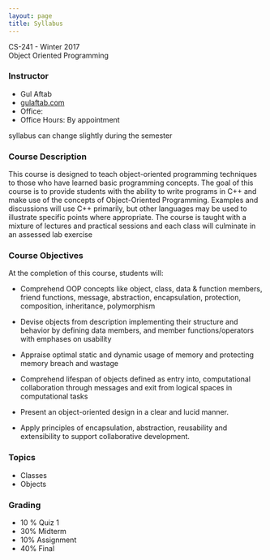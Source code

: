 ```yaml
---
layout: page
title: Syllabus
---
```


<p class="message">
  CS-241 - Winter 2017<br>
    Object Oriented Programming<br>

</p>

### Instructor

- Gul Aftab
- [gulaftab.com](http://gulaftab.com)
- Office:
- Office Hours: By appointment

<p class="message">
	 syllabus can change slightly during the semester
</p>


### Course Description

This course is designed to teach object-oriented programming techniques to those who have
learned basic programming concepts. The goal of this course is to provide students with the ability
to write programs in C++ and make use of the concepts of Object-Oriented Programming.
Examples and discussions will use C++ primarily, but other languages may be used to illustrate
specific points where appropriate. The course is taught with a mixture of lectures and practical
sessions and each class will culminate in an assessed lab exercise


### Course Objectives

At the completion of this course, students will:


-  Comprehend OOP concepts like object, class, data & function
members, friend functions, message, abstraction, encapsulation,
protection, composition, inheritance, polymorphism

-  Devise objects from description implementing their structure and
behavior by defining data members, and member functions/operators
with emphases on usability
-  Appraise optimal static and dynamic usage of memory and protecting
memory breach and wastage
-  Comprehend lifespan of objects defined as entry into, computational
collaboration through messages and exit from logical spaces in
computational tasks
- Present an object-oriented design in a clear and lucid manner.
- Apply principles of encapsulation, abstraction, reusability and
extensibility to support collaborative development.

### Topics


- <i class="fa fa-terminal"></i> Classes
- <i class="fa fa-terminal"></i> Objects


### Grading

- 10 % Quiz 1
- 30% Midterm
- 10% Assignment
- 40% Final
